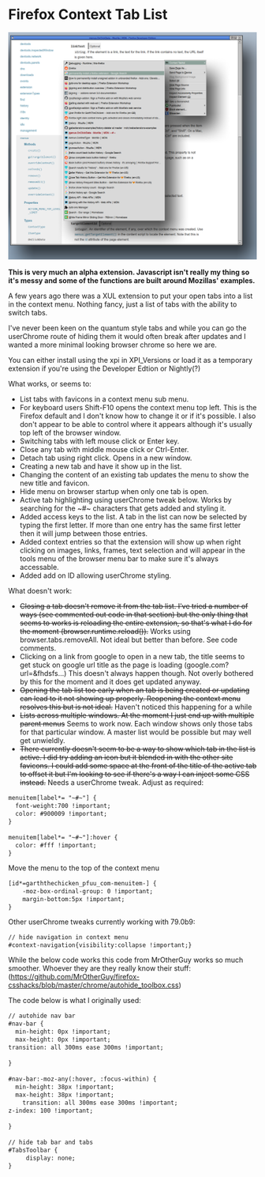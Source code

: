 # Firefox Context Tab List

![Image showing the tab list](screenshot.png?raw=true "Firefox Context Tab List")

**This is very much an alpha extension. Javascript isn't really my thing so it's messy and some of the functions are built around Mozillas' examples.**

A few years ago there was a XUL extension to put your open tabs into a list in the context menu. Nothing fancy, just a list of tabs with the ability to switch tabs.

I've never been keen on the quantum style tabs and while you can go the userChrome route of hiding them it would often break after updates and I wanted a more minimal looking browser chrome so here we are.

You can either install using the xpi in XPI_Versions or load it as a temporary extension if you're using the Developer Edtion or Nightly(?)

What works, or seems to:

* List tabs with favicons in a context menu sub menu.
* For keyboard users Shift-F10 opens the context menu top left. This is the Firefox default and I don't know how to change it or if it's possible. I also don't appear to be able to control where it appears although it's usually top left of the browser window.
* Switching tabs with left mouse click or Enter key.
* Close any tab with middle mouse click or Ctrl-Enter.
* Detach tab using right click. Opens in a new window.
* Creating a new tab and have it show up in the list.
* Changing the content of an existing tab updates the menu to show the new title and favicon.
* Hide menu on browser startup when only one tab is open.
* Active tab highlighting using userChrome tweak below. Works by searching for the ~#~ characters that gets added and styling it.
* Added access keys to the list. A tab in the list can now be selected by typing the first letter. If more than one entry has the same first letter then it will jump between those entries.
* Added context entries so that the extension will show up when right clicking on images, links, frames, text selection and will appear in the tools menu of the browser menu bar to make sure it's always accessable.
* Added add on ID allowing userChrome styling.


What doesn't work:

* ~~Closing a tab doesn't remove it from the tab list. I've tried a number of ways (see commented out code in that section) but the only thing that seems to works is reloading the entire extension, so that's what I do for the moment (browser.runtime.reload()).~~ Works using browser.tabs.removeAll. Not ideal but better than before. See code comments.
* Clicking on a link from google to open in a new tab, the title seems to get stuck on google url title as the page is loading (google.com?url=&fhdsfs...) This doesn't always happen though. Not overly bothered by this for the moment and it does get updated anyway.
* ~~Opening the tab list too early when an tab is being created or updating can lead to it not showing up properly. Reopening the context menu resolves this but is not ideal.~~ Haven't noticed this happening for a while 
* ~~Lists across multiple windows. At the moment I just end up with multiple parent menus~~ Seems to work now. Each window shows only those tabs for that particular window. A master list would be possible but may well get unwieldly.
* ~~There currently doesn't seem to be a way to show which tab in the list is active. I did try adding an icon but it blended in with the other site favicons. I could add some space at the front of the title of the active tab to offset it but I'm looking to see if there's a way I can inject some CSS instead.~~ Needs a userChrome tweak. Adjust as required:
```
menuitem[label*= "~#~"] {
  font-weight:700 !important; 
  color: #900009 !important;
}

menuitem[label*= "~#~"]:hover {
  color: #fff !important;
}

```
Move the menu to the top of the context menu
```
[id*=garththechicken_pfuu_com-menuitem-] {
	-moz-box-ordinal-group: 0 !important; 
	margin-bottom:5px !important;
} 
```

Other userChrome tweaks currently working with 79.0b9:
```
// hide navigation in context menu
#context-navigation{visibility:collapse !important;}
```

While the below code works this code from MrOtherGuy works so much smoother. Whoever they are they really know their stuff:
(https://github.com/MrOtherGuy/firefox-csshacks/blob/master/chrome/autohide_toolbox.css)

The code below is what I originally used:

```
// autohide nav bar
#nav-bar {
  min-height: 0px !important;
  max-height: 0px !important;
transition: all 300ms ease 300ms !important; 

}

#nav-bar:-moz-any(:hover, :focus-within) {
  min-height: 38px !important;
  max-height: 38px !important;
    transition: all 300ms ease 300ms !important; 
z-index: 100 !important; 

}

// hide tab bar and tabs
#TabsToolbar {
     display: none; 
}
```
